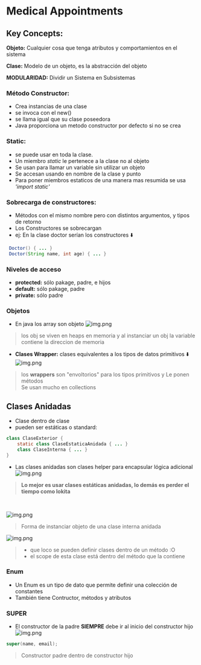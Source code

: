 # Medical Appointments

## Key Concepts:

**Objeto:** Cualquier cosa que tenga atributos y comportamientos en el sistema

**Clase:** Modelo de un objeto, es la abstracción del objeto

**MODULARIDAD:** Dividir un Sistema en Subsistemas

### Método Constructor:
* Crea instancias de una clase
* se invoca con el new()
* se llama igual que su clase poseedora
* Java proporciona un metodo constructor por defecto si no se crea

### Static: 
* se puede usar en toda la clase.
* Un miembro *static* le pertenece a la clase no al objeto
* Se usan para llamar un variable sin utilizar un objeto
* Se accesan usando en nombre de la clase y punto
* Para poner miembros estaticos de una manera mas resumida se usa *'import static'*

### Sobrecarga de constructores:
* Métodos con el mismo nombre pero con distintos argumentos, y tipos de retorno
* Los Constructores se sobrecargan
* ej: En la clase doctor serían los constructores ⬇️
```java
 Doctor() { ... }
 Doctor(String name, int age) { ... }
```

### Niveles de acceso
* **protected:** sólo pakage, padre, e hijos
* **default:** sólo pakage, padre
* **private:** sólo padre

### Objetos
* En java los array son objeto
![img.png](img/objInMemory.png)
> los obj se viven en heaps en memoria y al instanciar un obj la variable contiene la direccion de memoria


* **Clases Wrapper:** clases equivalentes a los tipos de datos primitivos ⬇️
![img.png](img/wrapper.png)
> los **wrappers** son "envoltorios" para los tipos primitivos y Le ponen métodos <br>
> Se usan mucho en collections

## Clases Anidadas 
* Clase dentro de clase
* pueden ser estáticas o standard:
```java
class ClaseExterior {
    static class ClaseEstaticaAnidada { ... }
    class ClaseInterna { ... }    
}
```
* Las clases anidadas son clases helper para encapsular lógica adicional 
![img.png]( img/exampleStaticNesting.png)
> **Lo mejor es usar clases estáticas anidadas, lo demás es perder el tiempo como lokita**

<br>


![img.png](img/claseInterna.png)
> Forma de instanciar objeto de una clase interna anidada


![img.png](img/claseLocalAMetodo.png)
> * que loco se pueden definir clases dentro de un método :O <br>
> * el scope de esta clase está dentro del método que la contiene


### Enum
* Un Enum es un tipo de dato que permite definir una colección de constantes
* También tiene Contructor, métodos y atributos

### SUPER
* El constructor de la padre **SIEMPRE** debe ir al inicio del constructor hijo
![img.png](img/SUPER.png)

```java
super(name, email);
```
> Constructor padre dentro de constructor hijo